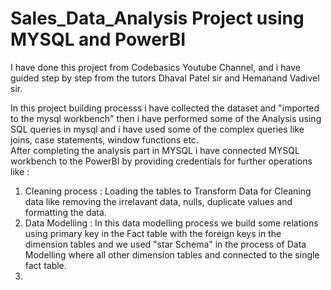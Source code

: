 # Sales_Data_Analysis Project using MYSQL and PowerBI

I have done this project from Codebasics Youtube Channel, and i have guided step by step from the tutors Dhaval Patel sir and Hemanand Vadivel sir.

In this project building processs i have collected the dataset and "imported to the mysql workbench" then i have performed some of the Analysis using SQL queries in mysql and i have used some of the complex queries like joins, case statements, window functions etc.                                                                
After completing the analysis part in MYSQL i have connected MYSQL workbench to the PowerBI by providing credentials for further operations like :                                             
1. Cleaning process : Loading the tables to Transform Data for Cleaning data like removing the irrelavant data, nulls, duplicate values and formatting the data.     
2. Data Modelling   : In this data modelling process we build some relations using primary key in the Fact table with the foreign keys in the dimension tables and we                       used "star Schema" in the process of Data Modelling where all other dimension tables and connected to the single fact table.
3.   

